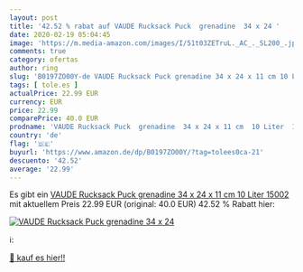 ```yaml
---
layout: post
title: '42.52 % rabat auf VAUDE Rucksack Puck  grenadine  34 x 24 '
date: 2020-02-19 05:04:45
image: 'https://m.media-amazon.com/images/I/51t03ZETruL._AC_._SL200_.jpg'
comments: true
category: ofertas
author: ring
slug: 'B0197ZO00Y-de VAUDE Rucksack Puck grenadine 34 x 24 x 11 cm 10 Liter 15002'
tags: [ tole.es ]
actualPrice: 22.99 EUR
currency: EUR
price: 22.99
comparePrice: 40.0 EUR
prodname: 'VAUDE Rucksack Puck  grenadine  34 x 24 x 11 cm  10 Liter  15002'
country: 'de'
flag: '🇩🇪'
buyurl: 'https://www.amazon.de/dp/B0197ZO00Y/?tag=tolees0ca-21'
descuento: '42.52'
average: '22.99'
---
```


Es gibt ein [VAUDE Rucksack Puck  grenadine  34 x 24 x 11 cm  10 Liter  15002](https://www.amazon.de/dp/B0197ZO00Y/?tag=tolees0ca-21) mit aktuellem Preis 22.99 EUR (original: 40.0 EUR) 42.52 % Rabatt hier:

[![VAUDE Rucksack Puck  grenadine  34 x 24 ](https://m.media-amazon.com/images/I/51t03ZETruL._AC_._SL200_.jpg)](https://www.amazon.de/dp/B0197ZO00Y/?tag=tolees0ca-21)

ℹ️:


[🛒 kauf es hier!!](https://www.amazon.de/dp/B0197ZO00Y/?tag=tolees0ca-21)
